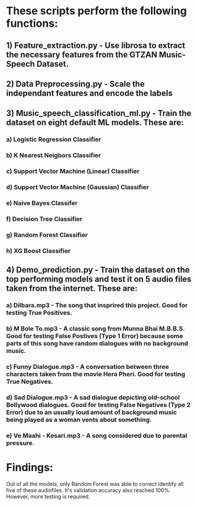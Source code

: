 # These scripts perform the following functions:

## 1) Feature_extraction.py - Use librosa to extract the necessary features from the GTZAN Music-Speech Dataset.

## 2) Data Preprocessing.py - Scale the independant features and encode the labels

## 3) Music_speech_classification_ml.py - Train the dataset on eight default ML models. These are:
### a) Logistic Regression Classifier
### b) K Nearest Neigbors Classifier
### c) Support Vector Machine (Linear) Classifier
### d) Support Vector Machine (Gaussian) Classifier
### e) Naive Bayes Classifer
### f) Decision Tree Classifier
### g) Random Forest Classifier
### h) XG Boost Classifier

## 4) Demo_prediction.py - Train the dataset on the top performing models and test it on 5 audio files taken from the internet. These are:
### a) Dilbara.mp3 - The song that insprired this project. Good for testing True Positives.
### b) M Bole To.mp3 - A classic song from Munna Bhai M.B.B.S. Good for testing False Postives (Type 1 Error) because some parts of this song have random dialogues with no background music.
### c) Funny Dialogue.mp3 - A conversation between three characters taken from the movie Hera Pheri. Good for testing True Negatives.
### d) Sad Dialogue.mp3 - A sad dialogue depicting old-school Bollywood dialogues. Good for testing False Negatives (Type 2 Error) due to an usually loud amount of background music being played as a woman vents about something.
### e) Ve Maahi - Kesari.mp3 - A song considered due to parental pressure.

# Findings:
Out of all the models, only Random Forest was able to correct identify all five of these audiofiles. It's validation accuracy also reached 100%. However, more testing is required.
